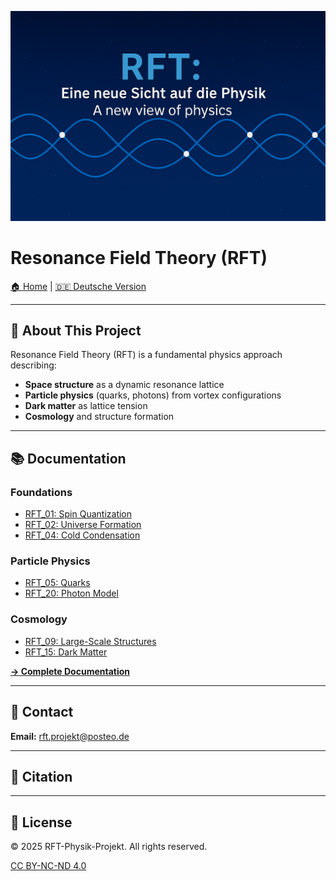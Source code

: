 ![RFT Logo](../assets/images/logo.png)

# Resonance Field Theory (RFT)

[🏠 Home](../) | [🇩🇪 Deutsche Version](../de/)

---

## 🎯 About This Project

Resonance Field Theory (RFT) is a fundamental physics approach describing:

- **Space structure** as a dynamic resonance lattice
- **Particle physics** (quarks, photons) from vortex configurations
- **Dark matter** as lattice tension
- **Cosmology** and structure formation

---

## 📚 Documentation

### Foundations
- [RFT_01: Spin Quantization](docs/RFT_01_en.md)
- [RFT_02: Universe Formation](docs/RFT_02_en.md)
- [RFT_04: Cold Condensation](docs/RFT_04_en.md)

### Particle Physics
- [RFT_05: Quarks](docs/RFT_05_en.md)
- [RFT_20: Photon Model](docs/RFT_20_en.md)

### Cosmology
- [RFT_09: Large-Scale Structures](docs/RFT_09_en.md)
- [RFT_15: Dark Matter](docs/RFT_15_en.md)

**[→ Complete Documentation](docs/)**

---

## 📧 Contact

**Email:** rft.projekt@posteo.de

---

## 📖 Citation

---

## 📜 License

© 2025 RFT-Physik-Projekt. All rights reserved.

[CC BY-NC-ND 4.0](https://creativecommons.org/licenses/by-nc-nd/4.0/)
